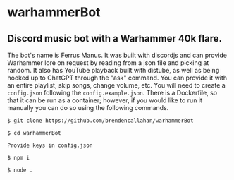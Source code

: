 # warhammerBot
## Discord music bot with a Warhammer 40k flare.

The bot's name is Ferrus Manus. It was built with discordjs and can provide Warhammer lore on request by reading from a json file and picking at random. It also has YouTube playback built with distube, as well as being hooked up to ChatGPT through the "ask" command. You can provide it with an entire playlist, skip songs, change volume, etc. You will need to create a `config.json` following the `config.example.json`. There is a Dockerfile, so that it can be run as a container; however, if you would like to run it manually you can do so using the following commands.

`$ git clone https://github.com/brendencallahan/warhammerBot`  

`$ cd warhammerBot`  

`Provide keys in config.json`  

`$ npm i`  

`$ node .`
